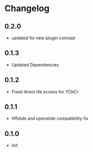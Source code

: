 # Changelog

## 0.2.0

- updated for new plugin concept

## 0.1.3

- Updated Dependencies

## 0.1.2

- Fixed direct tile access for YCbCr

## 0.1.1

- tiffslide and openslide compatibility fix

## 0.1.0

- Init
